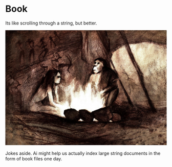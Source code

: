 # Book
Its like scrolling through a string, but better.

<img src="https://github.com/ItsZeusBro/Book/blob/36d7bec2d3ca3d23673540738009e4be8ca37863/Neanderthals.jpeg"/>

Jokes aside. Ai might help us actually index large string documents in the form of book files one day.
